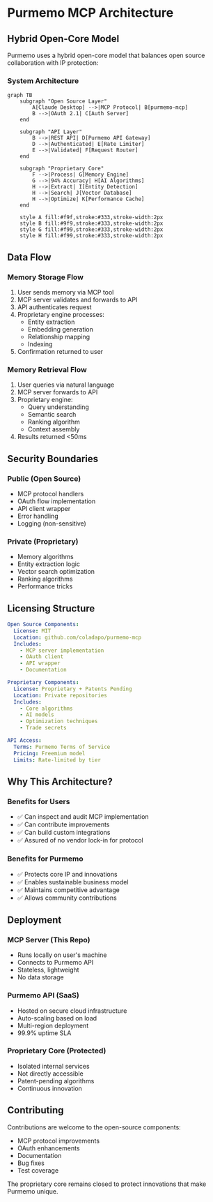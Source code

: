 # Purmemo MCP Architecture

## Hybrid Open-Core Model

Purmemo uses a hybrid open-core model that balances open source collaboration with IP protection:

### System Architecture

```mermaid
graph TB
    subgraph "Open Source Layer"
        A[Claude Desktop] -->|MCP Protocol| B[purmemo-mcp]
        B -->|OAuth 2.1| C[Auth Server]
    end
    
    subgraph "API Layer"
        B -->|REST API| D[Purmemo API Gateway]
        D -->|Authenticated| E[Rate Limiter]
        E -->|Validated| F[Request Router]
    end
    
    subgraph "Proprietary Core"
        F -->|Process| G[Memory Engine]
        G -->|94% Accuracy| H[AI Algorithms]
        H -->|Extract| I[Entity Detection]
        H -->|Search| J[Vector Database]
        H -->|Optimize| K[Performance Cache]
    end
    
    style A fill:#f9f,stroke:#333,stroke-width:2px
    style B fill:#9f9,stroke:#333,stroke-width:2px
    style G fill:#f99,stroke:#333,stroke-width:2px
    style H fill:#f99,stroke:#333,stroke-width:2px
```

## Data Flow

### Memory Storage Flow
1. User sends memory via MCP tool
2. MCP server validates and forwards to API
3. API authenticates request
4. Proprietary engine processes:
   - Entity extraction
   - Embedding generation
   - Relationship mapping
   - Indexing
5. Confirmation returned to user

### Memory Retrieval Flow
1. User queries via natural language
2. MCP server forwards to API
3. Proprietary engine:
   - Query understanding
   - Semantic search
   - Ranking algorithm
   - Context assembly
4. Results returned <50ms

## Security Boundaries

### Public (Open Source)
- MCP protocol handlers
- OAuth flow implementation
- API client wrapper
- Error handling
- Logging (non-sensitive)

### Private (Proprietary)
- Memory algorithms
- Entity extraction logic
- Vector search optimization
- Ranking algorithms
- Performance tricks

## Licensing Structure

```yaml
Open Source Components:
  License: MIT
  Location: github.com/coladapo/purmemo-mcp
  Includes:
    - MCP server implementation
    - OAuth client
    - API wrapper
    - Documentation

Proprietary Components:
  License: Proprietary + Patents Pending
  Location: Private repositories
  Includes:
    - Core algorithms
    - AI models
    - Optimization techniques
    - Trade secrets

API Access:
  Terms: Purmemo Terms of Service
  Pricing: Freemium model
  Limits: Rate-limited by tier
```

## Why This Architecture?

### Benefits for Users
- ✅ Can inspect and audit MCP implementation
- ✅ Can contribute improvements
- ✅ Can build custom integrations
- ✅ Assured of no vendor lock-in for protocol

### Benefits for Purmemo
- ✅ Protects core IP and innovations
- ✅ Enables sustainable business model
- ✅ Maintains competitive advantage
- ✅ Allows community contributions

## Deployment

### MCP Server (This Repo)
- Runs locally on user's machine
- Connects to Purmemo API
- Stateless, lightweight
- No data storage

### Purmemo API (SaaS)
- Hosted on secure cloud infrastructure
- Auto-scaling based on load
- Multi-region deployment
- 99.9% uptime SLA

### Proprietary Core (Protected)
- Isolated internal services
- Not directly accessible
- Patent-pending algorithms
- Continuous innovation

## Contributing

Contributions are welcome to the open-source components:
- MCP protocol improvements
- OAuth enhancements
- Documentation
- Bug fixes
- Test coverage

The proprietary core remains closed to protect innovations that make Purmemo unique.